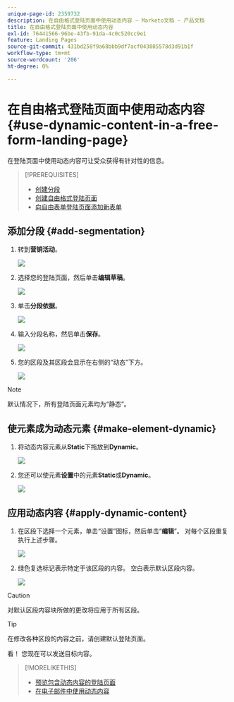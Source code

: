 ```yaml
---
unique-page-id: 2359732
description: 在自由格式登陆页面中使用动态内容 — Marketo文档 — 产品文档
title: 在自由格式登陆页面中使用动态内容
exl-id: 76441566-96be-43fb-91da-4c0c520cc9e1
feature: Landing Pages
source-git-commit: 431bd258f9a68bbb9df7acf043085578d3d91b1f
workflow-type: tm+mt
source-wordcount: '206'
ht-degree: 0%

---
```


# 在自由格式登陆页面中使用动态内容 {#use-dynamic-content-in-a-free-form-landing-page}

在登陆页面中使用动态内容可让受众获得有针对性的信息。

>[!PREREQUISITES]
>
>* [创建分段](/help/marketo/product-docs/personalization/segmentation-and-snippets/segmentation/create-a-segmentation.md)
>* [创建自由格式登陆页面](/help/marketo/product-docs/demand-generation/landing-pages/free-form-landing-pages/create-a-free-form-landing-page.md)
>* [向自由表单登陆页面添加新表单](/help/marketo/product-docs/demand-generation/landing-pages/free-form-landing-pages/add-a-new-form-to-a-free-form-landing-page.md)

## 添加分段 {#add-segmentation}

1. 转到&#x200B;**营销活动**。

   ![](assets/login-marketing-activities-2.png)

1. 选择您的登陆页面，然后单击&#x200B;**编辑草稿**。

   ![](assets/landingpageeditdraft-1.jpg)

1. 单击&#x200B;**分段依据**。

   ![](assets/image2014-9-17-12-3a8-3a46.png)

1. 输入分段名称，然后单击&#x200B;**保存**。

   ![](assets/image2014-9-17-12-3a8-3a53.png)

1. 您的区段及其区段会显示在右侧的“动态”下方。

   ![](assets/image2014-9-17-12-3a9-3a3.png)

>[!NOTE]
>
>默认情况下，所有登陆页面元素均为“静态”。

## 使元素成为动态元素 {#make-element-dynamic}

1. 将动态内容元素从&#x200B;**Static**&#x200B;下拖放到&#x200B;**Dynamic**。

   ![](assets/image2014-9-17-12-3a10-3a8.png)

1. 您还可以使元素&#x200B;**设置**&#x200B;中的元素&#x200B;**Static**&#x200B;或&#x200B;**Dynamic**。

   ![](assets/image2014-9-17-12-3a10-3a14.png)

## 应用动态内容 {#apply-dynamic-content}

1. 在区段下选择一个元素，单击“设置”图标，然后单击“**编辑**”。 对每个区段重复执行上述步骤。

   ![](assets/image2014-9-17-12-3a11-3a43.png)

1. 绿色复选标记表示特定于该区段的内容。 空白表示默认区段内容。

   ![](assets/image2014-9-17-12-3a12-3a52.png)

>[!CAUTION]
>
>对默认区段内容块所做的更改将应用于所有区段。

>[!TIP]
>
>在修改各种区段的内容之前，请创建默认登陆页面。

看！ 您现在可以发送目标内容。

>[!MORELIKETHIS]
>
>* [预览包含动态内容的登陆页面](/help/marketo/product-docs/demand-generation/landing-pages/landing-page-actions/preview-a-landing-page-with-dynamic-content.md)
>* [在电子邮件中使用动态内容](/help/marketo/product-docs/email-marketing/general/functions-in-the-editor/using-dynamic-content-in-an-email.md)
